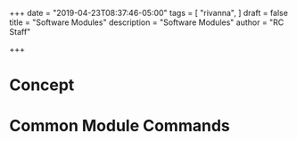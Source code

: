 +++
date = "2019-04-23T08:37:46-05:00"
tags = [
  "rivanna",
]
draft = false
title = "Software Modules"
description = "Software Modules"
author = "RC Staff"

+++

# Concept

# Common Module Commands

